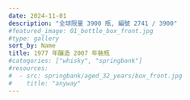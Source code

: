 ```yaml
---
date: 2024-11-01
description: "全球限量 3900 瓶, 編號 2741 / 3900"
#featured_image: 01_bottle_box_front.jpg
#type: gallery
sort_by: Name
title: 1977 年釀造 2007 年裝瓶
#categories: ["whisky", "springbank"]
#resources:
#  - src: springbank/aged_32_years/box_front.jpg
#    title: "anyway"
---
```

